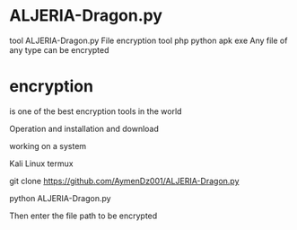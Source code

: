

# ALJERIA-Dragon.py
tool ALJERIA-Dragon.py
File encryption tool 
php
python 
apk
exe
Any file of any type can be encrypted
# encryption 
is one of the best encryption tools in the world 

Operation and installation and download 

working on a system

Kali Linux 
termux


git clone https://github.com/AymenDz001/ALJERIA-Dragon.py

python ALJERIA-Dragon.py


Then enter the file path to be encrypted 
